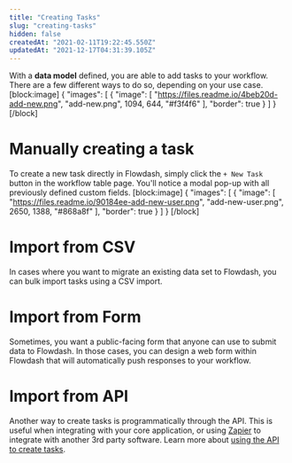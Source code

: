 ```yaml
---
title: "Creating Tasks"
slug: "creating-tasks"
hidden: false
createdAt: "2021-02-11T19:22:45.550Z"
updatedAt: "2021-12-17T04:31:39.105Z"
---
```

With a **data model** defined, you are able to add tasks to your workflow. There are a few different ways to do so, depending on your use case. 
[block:image]
{
  "images": [
    {
      "image": [
        "https://files.readme.io/4beb20d-add-new.png",
        "add-new.png",
        1094,
        644,
        "#f3f4f6"
      ],
      "border": true
    }
  ]
}
[/block]
# Manually creating a task

To create a new task directly in Flowdash, simply click the `+ New Task` button in the workflow table page. You'll notice a modal pop-up with all previously defined custom fields. 
[block:image]
{
  "images": [
    {
      "image": [
        "https://files.readme.io/90184ee-add-new-user.png",
        "add-new-user.png",
        2650,
        1388,
        "#868a8f"
      ],
      "border": true
    }
  ]
}
[/block]
# Import from CSV

In cases where you want to migrate an existing data set to Flowdash, you can bulk import tasks using a CSV import.

# Import from Form

Sometimes, you want a public-facing form that anyone can use to submit data to Flowdash. In those cases, you can design a web form within Flowdash that will automatically push responses to your workflow.

# Import from API

Another way to create tasks is programmatically through the API. This is useful when integrating with your core application, or using [Zapier](doc:connect-to-zapier) to integrate with another 3rd party software. Learn more about [using the API to create tasks](doc:tasks-api).